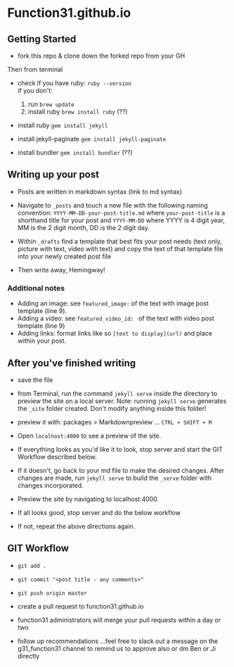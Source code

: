 # Function31.github.io
## Getting Started
* fork this repo & clone down the forked repo from your GH

Then from terminal

* check if you have ruby: `ruby --version`  
  if you don't:
    1. run `brew update`
    2. install ruby `brew install ruby` (??)

* install ruby `gem install jekyll`
* install jekyll-paginate `gem install jekyll-paginate`
* install bundler `gem install bundler`  (??)

## Writing up your post
* Posts are written in markdown syntax (link to md syntax)
* Navigate to `_posts` and touch a new file with the following naming convention: `YYYY-MM-DD-your-post-title.md` where `your-post-title` is a shorthand title for your post and `YYYY-MM-DD` where YYYY is 4 digit year, MM is the 2 digit month, DD is the 2 digit day.

* Within `_drafts` find a template that best fits your post needs (text only, picture with text, video with text) and copy the text of that template file into your newly created post file

* Then write away, Hemingway!

### Additional notes
- Adding an image: see `featured_image:` of the text with image post template (line 9).
- Adding a video: see `featured_video_id: ` of the text with video post template (line 9)
- Adding links: format links like so `[text to display](url)` and place within your post.


## After you've finished writing

* save the file
* from Terminal, run the command `jekyll serve` inside the directory to preview the site on a local server.
Note: running `jekyll serve` generates the `_site` folder created. Don't modify anything inside this folder!
* preview it with: packages > Markdownpreview ... `CTRL + SHIFT + M`
* Open `localhost:4000` to see a preview of the site.

* If everything looks as you'd like it to look, stop server and start the GIT Workflow described  below.
* If it doesn't, go back to your md file to make the desired changes. After changes are made, run `jekyll serve` to build the `_serve` folder with changes incorporated.
* Preview the site by navigating to localhost:4000
* If all looks good, stop server and do the below workflow
* If not, repeat the above directions again.

## GIT Workflow
* `git add .`
* `git commit "<post title - any comments>"`
* `git push origin master`
* create a pull request to function31.github.io

* function31 administrators will merge your pull requests within a day or two
* follow up recommendations
...feel free to slack out a message on the g31_function31 channel to remind us to approve also or dm Ben or Ji directly
